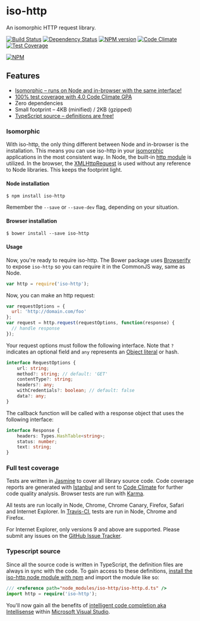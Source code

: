 # iso-http

An isomorphic HTTP request library.

[![Build Status](https://secure.travis-ci.org/jedmao/iso-http.svg)](http://travis-ci.org/jedmao/iso-http)
[![Dependency Status](https://david-dm.org/jedmao/iso-http.svg)](https://david-dm.org/jedmao/iso-http)
[![NPM version](https://badge.fury.io/js/iso-http.svg)](http://badge.fury.io/js/iso-http)
[![Code Climate](https://codeclimate.com/github/jedmao/iso-http/badges/gpa.svg)](https://codeclimate.com/github/jedmao/iso-http)
[![Test Coverage](https://codeclimate.com/github/jedmao/iso-http/badges/coverage.svg)](https://codeclimate.com/github/jedmao/iso-http)

[![NPM](https://nodei.co/npm/iso-http.svg?downloads=true)](https://nodei.co/npm/iso-http/)


## Features

- [Isomorphic &ndash; runs on Node and in-browser with the same interface!](#isomorphic)
- [100% test coverage with 4.0 Code Climate GPA](#full-test-coverage)
- Zero dependencies
- Small footprint &ndash; 4KB (minified) / 2KB (gzipped)
- [TypeScript source &ndash; definitions are free!](#typescript-source)


### Isomorphic

With iso-http, the only thing different between Node and in-browser is the installation. This means you can use iso-http in your [isomorphic](https://www.google.com/search?q=isomoprhic%20javascript) applications in the most consistent way. In Node, the built-in [http module](http://nodejs.org/api/http.html) is utilized. In the browser, the [XMLHttpRequest](https://developer.mozilla.org/en-US/docs/Web/API/XMLHttpRequest) is used without any reference to Node libraries. This keeps the footprint light.


#### Node installation

```
$ npm install iso-http
```

Remember the `--save` or `--save-dev` flag, depending on your situation.


#### Browser installation

```
$ bower install --save iso-http
```


#### Usage

Now, you're ready to require iso-http. The Bower package uses [Browserify](http://browserify.org/) to expose `iso-http` so you can require it in the CommonJS way, same as Node.

```js
var http = require('iso-http');
```

Now, you can make an http request:

```js
var requestOptions = {
  url: 'http://domain.com/foo'
};
var request = http.request(requestOptions, function(response) {
  // handle response
});
```

Your request options must follow the following interface. Note that `?` indicates an optional field and `any` represents an [Object literal](https://developer.mozilla.org/en-US/docs/Web/JavaScript/Guide/Values,_variables,_and_literals#Object_literals) or hash.

```ts
interface RequestOptions {
	url: string;
	method?: string; // default: 'GET'
	contentType?: string;
	headers?: any;
	withCredentials?: boolean; // default: false
	data?: any;
}
```

The callback function will be called with a response object that uses the following interface:

```ts
interface Response {
	headers: Types.HashTable<string>;
	status: number;
	text: string;
}
```


### Full test coverage

Tests are written in [Jasmine](http://jasmine.github.io/) to cover all library source code. Code coverage reports are generated with [Istanbul](http://gotwarlost.github.io/istanbul/) and sent to [Code Climate](https://codeclimate.com/github/jedmao/iso-http) for further code quality analysis. Browser tests are run with [Karma](http://karma-runner.github.io/).

All tests are run locally in Node, Chrome, Chrome Canary, Firefox, Safari and Internet Explorer. In [Travis-CI](https://travis-ci.org/jedmao/iso-http), tests are run in Node, Chrome and Firefox.

For Internet Explorer, only versions 9 and above are supported. Please submit any issues on the [GitHub Issue Tracker](https://github.com/jedmao/iso-http/issues).


### Typescript source

Since all the source code is written in TypeScript, the definition files are always in sync with the code. To gain access to these definitions, [install the iso-http node module with npm](#node-installation) and import the module like so:

```ts
/// <reference path="node_modules/iso-http/iso-http.d.ts" />
import http = require('iso-http');
```

You'll now gain all the benefits of [intelligent code completion aka Intellisense](http://en.wikipedia.org/wiki/Intelligent_code_completion) within [Microsoft Visual Studio](http://www.visualstudio.com/).
